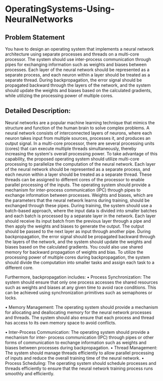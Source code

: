 # OperatingSystems-Using-NeuralNetworks
## Problem Statement
You have to design an operating system that implements a neural network architecture using separate
processes and threads on a multi-core processor. The system should use inter-process communication
through pipes for exchanging information such as weights and biases between processes. Each layer of
the neural network should be represented as a separate process, and each neuron within a layer should
be treated as a separate thread. During backpropagation, the error signal should be propagated backward
through the layers of the network, and the system should update the weights and biases based on the
calculated gradients, while utilizing the processing power of multiple cores.

## Detailed Description:
Neural networks are a popular machine learning technique that mimics the structure and function of the
human brain to solve complex problems. A neural network consists of interconnected layers of neurons,
where each neuron takes input from multiple sources, processes it, and produces an output signal.
In a multi-core processor, there are several processing units (cores) that can execute multiple threads
simultaneously, thereby increasing the system's overall processing power. To take advantage of this
capability, the proposed operating system should utilize multi-core processing to parallelize the
computation of the neural network.
Each layer of the neural network should be represented as a separate process, and each neuron within a
layer should be treated as a separate thread. These threads can be assigned to different cores of the
processor to enable parallel processing of the inputs.
The operating system should provide a mechanism for inter-process communication (IPC) through pipes
to exchange information between processes. Weights and biases, which are the parameters that the
neural network learns during training, should be exchanged through these pipes.
During training, the system should use a batch-based approach, where the input data is divided into
smaller batches and each batch is processed by a separate layer in the network. Each layer should receive
its input batch from the previous layer through a pipe and then apply the weights and biases to generate
the output. The output should be passed to the next layer as input through another pipe.
During backpropagation, the error signal should be propagated backward through the layers of the
network, and the system should update the weights and biases based on the calculated gradients. You
could also use shared memory for backward propagation of weights and bias. To utilize the processing
power of multiple cores during backpropagation, the system should divide the computation into smaller
tasks and assign each task to a different core.

Furthermore, backpropagation includes:
• Process Synchronization: The system should ensure that only one process accesses the shared
resources such as weights and biases at any given time to avoid race conditions. This can be
achieved using synchronization primitives such as semaphores or locks.

• Memory Management: The operating system should provide a mechanism for allocating and deallocating memory for the neural network processes and threads. The system should also ensure that each process and thread has access to its own memory space to avoid conflicts.

• Inter-Process Communication: The operating system should provide a mechanism for inter- process communication (IPC) through pipes or other forms of communication to exchange information such as weights and biases between processes during backpropagation.
• Thread Management: The system should manage threads efficiently to allow parallel processing of inputs and reduce the overall training time of the neural network.
• Process Scheduling: The operating system should schedule processes and threads efficiently to ensure that the neural network training process runs smoothly and efficiently.
